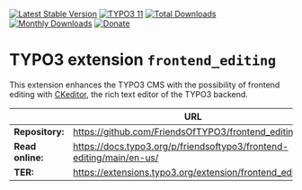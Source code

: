 [![Latest Stable Version](https://poser.pugx.org/friendsoftypo3/frontend-editing/v/stable.svg)](https://extensions.typo3.org/extension/frontend_editing/)
[![TYPO3 11](https://img.shields.io/badge/TYPO3-11-orange.svg?style=flat-square)](https://get.typo3.org/version/11)
[![Total Downloads](https://poser.pugx.org/friendsoftypo3/frontend-editing/d/total.svg)](https://packagist.org/packages/friendsoftypo3/frontend-editing)
[![Monthly Downloads](https://poser.pugx.org/friendsoftypo3/frontend-editing/d/monthly)](https://packagist.org/packages/friendsoftypo3/frontend-editing)
[![Donate](https://img.shields.io/badge/Donate-PayPal-green.svg)](https://www.paypal.com/donate/?hosted_button_id=B7YZKNCHTYHRW)

# TYPO3 extension `frontend_editing`

This extension enhances the TYPO3 CMS with the possibility of frontend editing
with [CKeditor](http://ckeditor.com/), the rich text editor of the TYPO3
backend.

|                  | URL                                                                  |
|------------------|----------------------------------------------------------------------|
| **Repository:**  | https://github.com/FriendsOfTYPO3/frontend_editing                   |
| **Read online:** | https://docs.typo3.org/p/friendsoftypo3/frontend-editing/main/en-us/ |
| **TER:**         | https://extensions.typo3.org/extension/frontend_editing/             |
